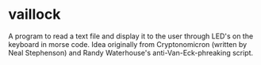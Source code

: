# vaillock

A program to read a text file and display it to the user through LED's on the keyboard in morse code. 
Idea originally from Cryptonomicron (written by Neal Stephenson) and Randy Waterhouse's anti-Van-Eck-phreaking script.

